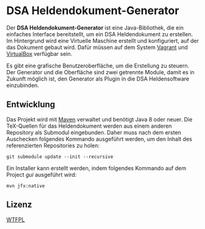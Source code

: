# DSA Heldendokument-Generator

Der **DSA Heldendokument-Generator** ist eine Java-Bibliothek,
die ein einfaches Interface bereitstellt, um ein DSA Heldendokument
zu erstellen. Im Hintergrund wird eine Virtuelle Maschine erstellt
und konfiguriert, auf der das Dokument gebaut wird. Dafür müssen auf
dem System [Vagrant][1] und [VirtualBox][2] verfügbar sein.

Es gibt eine grafische Benutzeroberfläche, um die Erstellung zu
steuern. Der Generator und die Oberfläche sind zwei getrennte Module,
damit es in Zukunft möglich ist, den Generator als Plugin in die
DSA Heldensoftware einzubinden.

## Entwicklung

Das Projekt wird mit [Maven][3] verwaltet und benötigt Java 8 oder
neuer. Die TeX-Quellen für das Heldendokument werden aus einem anderen
Repository als Submodul eingebunden. Daher muss nach dem ersten
Auschecken folgendes Kommando ausgeführt werden, um den Inhalt des
referenzierten Repositories zu holen:

    git submodule update --init --recursive

Ein Installer kann erstellt werden, indem folgendes Kommando auf dem
Project *gui* ausgeführt wird:

    mvn jfx:native

## Lizenz

[WTFPL][4]

 [1]: https://www.vagrantup.com
 [2]: https://www.virtualbox.org
 [3]: http://maven.apache.org
 [4]: http://www.wtfpl.net
